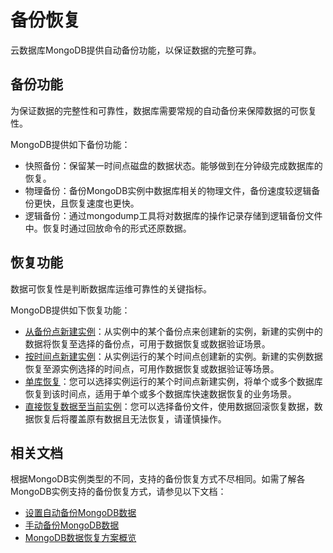 # 备份恢复

云数据库MongoDB提供自动备份功能，以保证数据的完整可靠。

## 备份功能

为保证数据的完整性和可靠性，数据库需要常规的自动备份来保障数据的可恢复性。

MongoDB提供如下备份功能：

-   快照备份：保留某一时间点磁盘的数据状态。能够做到在分钟级完成数据库的恢复。
-   物理备份：备份MongoDB实例中数据库相关的物理文件，备份速度较逻辑备份更快，且恢复速度也更快。
-   逻辑备份：通过mongodump工具将对数据库的操作记录存储到逻辑备份文件中。恢复时通过回放命令的形式还原数据。

## 恢复功能

数据可恢复性是判断数据库运维可靠性的关键指标。

MongoDB提供如下恢复功能：

-   [从备份点新建实例](https://help.aliyun.com/document_detail/55013.htm#task-tll-y3b-kfb)：从实例中的某个备份点来创建新的实例，新建的实例中的数据将恢复至选择的备份点，可用于数据恢复或数据验证场景。
-   [按时间点新建实例](https://help.aliyun.com/document_detail/55014.htm#task342)：从实例运行的某个时间点创建新的实例。新建的实例数据恢复至源实例选择的时间点，可用作数据恢复或数据验证等场景。
-   [单库恢复](https://help.aliyun.com/document_detail/112274.htm#concept-kvp-mrg-fhb)：您可以选择实例运行的某个时间点新建实例，将单个或多个数据库恢复到该时间点，适用于单个或多个数据库快速数据恢复的业务场景。
-   [直接恢复数据至当前实例](https://help.aliyun.com/document_detail/55015.htm#concept-o3q-r3z-2ez)：您可以选择备份文件，使用数据回滚恢复数据，数据恢复后将覆盖原有数据且无法恢复，请谨慎操作。

## 相关文档

根据MongoDB实例类型的不同，支持的备份恢复方式不尽相同。如需了解各MongoDB实例支持的备份恢复方式，请参见以下文档：

-   [设置自动备份MongoDB数据](/intl.zh-CN/用户指南/数据备份/设置自动备份MongoDB数据.md)
-   [手动备份MongoDB数据](/intl.zh-CN/用户指南/数据备份/手动备份MongoDB数据.md)
-   [MongoDB数据恢复方案概览](/intl.zh-CN/用户指南/数据恢复/MongoDB数据恢复方案概览.md)

